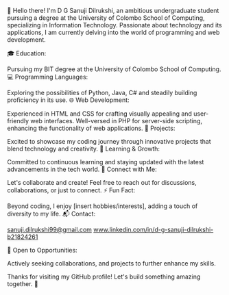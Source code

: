 👋 Hello there! I'm D G Sanuji Dilrukshi, an ambitious undergraduate student pursuing a degree at the University of Colombo School of Computing, specializing in Information Technology. Passionate about technology and its applications, I am currently delving into the world of programming and web development.

🎓 Education:

Pursuing my BIT degree at the University of Colombo School of Computing.
💻 Programming Languages:

Exploring the possibilities of Python, Java, C# and steadily building proficiency in its use.
🌐 Web Development:

Experienced in HTML and CSS for crafting visually appealing and user-friendly web interfaces.
Well-versed in PHP for server-side scripting, enhancing the functionality of web applications.
🚀 Projects:

Excited to showcase my coding journey through innovative projects that blend technology and creativity.
🌱 Learning & Growth:

Committed to continuous learning and staying updated with the latest advancements in the tech world.
🤝 Connect with Me:

Let's collaborate and create! Feel free to reach out for discussions, collaborations, or just to connect.
⚡ Fun Fact:

Beyond coding, I enjoy [insert hobbies/interests], adding a touch of diversity to my life.
📬 Contact:

sanuji.dilrukshi99@gmail.com
www.linkedin.com/in/d-g-sanuji-dilrukshi-b21824261

🌟 Open to Opportunities:

Actively seeking collaborations, and projects to further enhance my skills.

Thanks for visiting my GitHub profile! Let's build something amazing together. 🚀
<!---
sanujidilrukshi99/sanujidilrukshi99 is a ✨ special ✨ repository because its `README.md` (this file) appears on your GitHub profile.
You can click the Preview link to take a look at your changes.
--->
